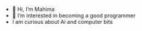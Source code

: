 - 👋 Hi, I’m Mahima
- 👀 I’m interested in becoming a good programmer
- I am curious about Ai and computer bits

<!---
luna1807/luna1807 is a ✨ special ✨ repository because its `README.md` (this file) appears on your GitHub profile.
You can click the Preview link to take a look at your changes.
--->
